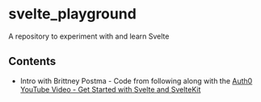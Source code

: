 # svelte_playground

A repository to experiment with and learn Svelte

## Contents

* Intro with Brittney Postma - Code from following along with the [Auth0 YouTube Video - Get Started with Svelte and SvelteKit](https://youtu.be/fOD_3iSiwTQ)
